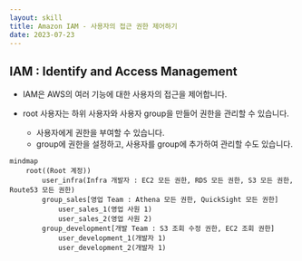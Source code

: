 ```yaml
---
layout: skill
title: Amazon IAM - 사용자의 접근 권한 제어하기
date: 2023-07-23
---
```





## IAM : Identify and Access Management

- IAM은 AWS의 여러 기능에 대한 사용자의 접근을 제어합니다.

- root 사용자는 하위 사용자와 사용자 group을 만들어 권한을 관리할 수 있습니다.
    - 사용자에게 권한을 부여할 수 있습니다.
    - group에 권한을 설정하고, 사용자를 group에 추가하여 관리할 수도 있습니다.

```mermaid
mindmap
    root((Root 계정))
        user_infra(Infra 개발자 : EC2 모든 권한, RDS 모든 권한, S3 모든 권한, Route53 모든 권한)
        group_sales[영업 Team : Athena 모든 권한, QuickSight 모든 권한]
            user_sales_1(영업 사원 1)
            user_sales_2(영업 사원 2)
        group_development[개발 Team : S3 조회 수정 권한, EC2 조회 권한]
            user_development_1(개발자 1)
            user_development_2(개발자 1)
```
